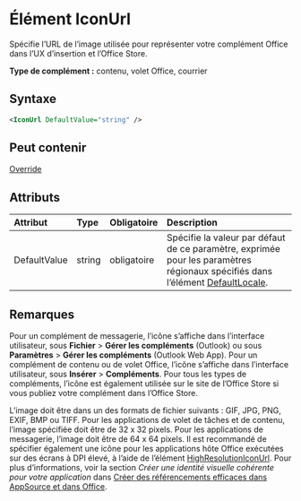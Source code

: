 # <a name="iconurl-element"></a>Élément IconUrl

Spécifie l’URL de l’image utilisée pour représenter votre complément Office dans l’UX d’insertion et l’Office Store.

**Type de complément :** contenu, volet Office, courrier

## <a name="syntax"></a>Syntaxe

```XML
<IconUrl DefaultValue="string" />
```

## <a name="can-contain"></a>Peut contenir

[Override](override.md)

## <a name="attributes"></a>Attributs

|**Attribut**|**Type**|**Obligatoire**|**Description**|
|:-----|:-----|:-----|:-----|
|DefaultValue|string|obligatoire|Spécifie la valeur par défaut de ce paramètre, exprimée pour les paramètres régionaux spécifiés dans l’élément [DefaultLocale](defaultlocale.md).|

## <a name="remarks"></a>Remarques

Pour un complément de messagerie, l’icône s’affiche dans l’interface utilisateur, sous **Fichier**  >  **Gérer les compléments** (Outlook) ou sous **Paramètres**  >  **Gérer les compléments** (Outlook Web App). Pour un complément de contenu ou de volet Office, l’icône s’affiche dans l’interface utilisateur, sous **Insérer**  >  **Compléments**. Pour tous les types de compléments, l’icône est également utilisée sur le site de l’Office Store si vous publiez votre complément dans l’Office Store.

L’image doit être dans un des formats de fichier suivants : GIF, JPG, PNG, EXIF, BMP ou TIFF. Pour les applications de volet de tâches et de contenu, l’image spécifiée doit être de 32 x 32 pixels. Pour les applications de messagerie, l’image doit être de 64 x 64 pixels. Il est recommandé de spécifier également une icône pour les applications hôte Office exécutées sur des écrans à DPI élevé, à l’aide de l’élément [HighResolutionIconUrl](highresolutioniconurl.md). Pour plus d’informations, voir la section _Créer une identité visuelle cohérente pour votre application_ dans [Créer des référencements efficaces dans AppSource et dans Office](https://docs.microsoft.com/office/dev/store/create-effective-office-store-listings#create-a-consistent-visual-identity).
